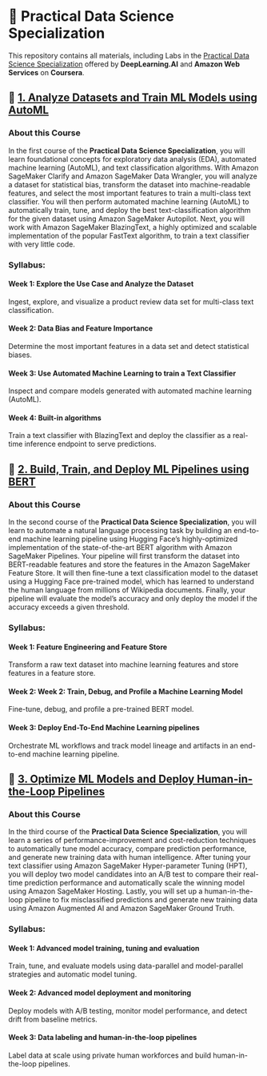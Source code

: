 # :rocket: Practical Data Science Specialization
This repository contains all materials, including Labs in the [Practical Data Science Specialization](https://www.coursera.org/specializations/practical-data-science) offered by **DeepLearning.AI** and **Amazon Web Services** on **Coursera**.

## :file_folder: [1. Analyze Datasets and Train ML Models using AutoML](https://github.com/evgenyzorin/Practical-Data-Science/tree/main/1.%20Analyze%20Datasets%20and%20Train%20ML%20Models%20using%20AutoML)
### About this Course 
In the first course of the **Practical Data Science Specialization**, you will learn foundational concepts for exploratory data analysis (EDA), automated machine learning (AutoML), and text classification algorithms. With Amazon SageMaker Clarify and Amazon SageMaker Data Wrangler, you will analyze a dataset for statistical bias, transform the dataset into machine-readable features, and select the most important features to train a multi-class text classifier. You will then perform automated machine learning (AutoML) to automatically train, tune, and deploy the best text-classification algorithm for the given dataset using Amazon SageMaker Autopilot. Next, you will work with Amazon SageMaker BlazingText, a highly optimized and scalable implementation of the popular FastText algorithm, to train a text classifier with very little code.
### Syllabus:
#### Week 1: Explore the Use Case and Analyze the Dataset
Ingest, explore, and visualize a product review data set for multi-class text classification.
#### Week 2: Data Bias and Feature Importance
Determine the most important features in a data set and detect statistical biases.
#### Week 3: Use Automated Machine Learning to train a Text Classifier
Inspect and compare models generated with automated machine learning (AutoML).
#### Week 4: Built-in algorithms
Train a text classifier with BlazingText and deploy the classifier as a real-time inference endpoint to serve predictions.

## :file_folder: [2. Build, Train, and Deploy ML Pipelines using BERT](https://github.com/evgenyzorin/Practical-Data-Science/tree/main/2.%20Build%2C%20Train%2C%20and%20Deploy%20ML%20Pipelines%20using%20BERT)
### About this Course 
In the second course of the **Practical Data Science Specialization**, you will learn to automate a natural language processing task by building an end-to-end machine learning pipeline using Hugging Face’s highly-optimized implementation of the state-of-the-art BERT algorithm with Amazon SageMaker Pipelines. Your pipeline will first transform the dataset into BERT-readable features and store the features in the Amazon SageMaker Feature Store. It will then fine-tune a text classification model to the dataset using a Hugging Face pre-trained model, which has learned to understand the human language from millions of Wikipedia documents. Finally, your pipeline will evaluate the model’s accuracy and only deploy the model if the accuracy exceeds a given threshold.
### Syllabus:
#### Week 1: Feature Engineering and Feature Store
Transform a raw text dataset into machine learning features and store features in a feature store.
#### Week 2: Week 2: Train, Debug, and Profile a Machine Learning Model
Fine-tune, debug, and profile a pre-trained BERT model.
#### Week 3: Deploy End-To-End Machine Learning pipelines
Orchestrate ML workflows and track model lineage and artifacts in an end-to-end machine learning pipeline.

## :file_folder: [3. Optimize ML Models and Deploy Human-in-the-Loop Pipelines](https://github.com/evgenyzorin/Practical-Data-Science/tree/main/3.%20Optimize%20ML%20Models%20and%20Deploy%20Human-in-the-Loop%20Pipelines)
### About this Course 
In the third course of the **Practical Data Science Specialization**, you will learn a series of performance-improvement and cost-reduction techniques to automatically tune model accuracy, compare prediction performance, and generate new training data with human intelligence.  After tuning your text classifier using Amazon SageMaker Hyper-parameter Tuning (HPT), you will deploy two model candidates into an A/B test to compare their real-time prediction performance and automatically scale the winning model using Amazon SageMaker Hosting. Lastly, you will set up a human-in-the-loop pipeline to fix misclassified predictions and generate new training data using Amazon Augmented AI and Amazon SageMaker Ground Truth.
### Syllabus:
#### Week 1: Advanced model training, tuning and evaluation
Train, tune, and evaluate models using data-parallel and model-parallel strategies and automatic model tuning.
#### Week 2: Advanced model deployment and monitoring
Deploy models with A/B testing, monitor model performance, and detect drift from baseline metrics.
#### Week 3: Data labeling and human-in-the-loop pipelines
Label data at scale using private human workforces and build human-in-the-loop pipelines.
